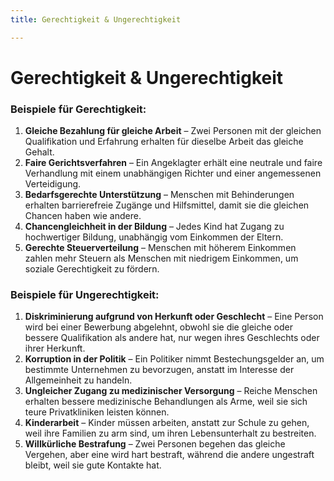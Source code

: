 ```yaml
---
title: Gerechtigkeit & Ungerechtigkeit

---
```


# Gerechtigkeit & Ungerechtigkeit

### **Beispiele für Gerechtigkeit:**
1. **Gleiche Bezahlung für gleiche Arbeit** – Zwei Personen mit der gleichen Qualifikation und Erfahrung erhalten für dieselbe Arbeit das gleiche Gehalt.
2. **Faire Gerichtsverfahren** – Ein Angeklagter erhält eine neutrale und faire Verhandlung mit einem unabhängigen Richter und einer angemessenen Verteidigung.
3. **Bedarfsgerechte Unterstützung** – Menschen mit Behinderungen erhalten barrierefreie Zugänge und Hilfsmittel, damit sie die gleichen Chancen haben wie andere.
4. **Chancengleichheit in der Bildung** – Jedes Kind hat Zugang zu hochwertiger Bildung, unabhängig vom Einkommen der Eltern.
5. **Gerechte Steuerverteilung** – Menschen mit höherem Einkommen zahlen mehr Steuern als Menschen mit niedrigem Einkommen, um soziale Gerechtigkeit zu fördern.

### **Beispiele für Ungerechtigkeit:**
1. **Diskriminierung aufgrund von Herkunft oder Geschlecht** – Eine Person wird bei einer Bewerbung abgelehnt, obwohl sie die gleiche oder bessere Qualifikation als andere hat, nur wegen ihres Geschlechts oder ihrer Herkunft.
2. **Korruption in der Politik** – Ein Politiker nimmt Bestechungsgelder an, um bestimmte Unternehmen zu bevorzugen, anstatt im Interesse der Allgemeinheit zu handeln.
3. **Ungleicher Zugang zu medizinischer Versorgung** – Reiche Menschen erhalten bessere medizinische Behandlungen als Arme, weil sie sich teure Privatkliniken leisten können.
4. **Kinderarbeit** – Kinder müssen arbeiten, anstatt zur Schule zu gehen, weil ihre Familien zu arm sind, um ihren Lebensunterhalt zu bestreiten.
5. **Willkürliche Bestrafung** – Zwei Personen begehen das gleiche Vergehen, aber eine wird hart bestraft, während die andere ungestraft bleibt, weil sie gute Kontakte hat.
